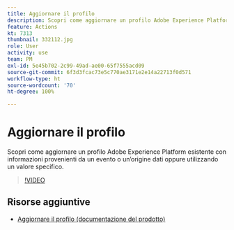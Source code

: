 ```yaml
---
title: Aggiornare il profilo
description: Scopri come aggiornare un profilo Adobe Experience Platform esistente con informazioni provenienti da un evento o un’origine dati oppure utilizzando un valore specifico.
feature: Actions
kt: 7313
thumbnail: 332112.jpg
role: User
activity: use
team: PM
exl-id: 5e45b702-2c99-49ad-ae00-65f7555acd09
source-git-commit: 6f3d3fcac73e5c770ae3171e2e14a22713f0d571
workflow-type: ht
source-wordcount: '70'
ht-degree: 100%

---
```


# Aggiornare il profilo

Scopri come aggiornare un profilo Adobe Experience Platform esistente con informazioni provenienti da un evento o un’origine dati oppure utilizzando un valore specifico.

>[!VIDEO](https://video.tv.adobe.com/v/332112?quality=12)

## Risorse aggiuntive

* [Aggiornare il profilo (documentazione del prodotto)](https://experienceleague.adobe.com/docs/journeys/using/building-journeys/about-journey-building/action-activities/update-profiles.html?lang=it#important-notes)
